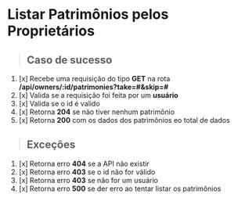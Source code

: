 # Listar Patrimônios pelos Proprietários

> ## Caso de sucesso

1. [x] Recebe uma requisição do tipo **GET** na rota **/api/owners/:id/patrimonies?take=#&skip=#**
2. [x] Valida se a requisição foi feita por um **usuário**
3. [x] Valida se o id é valido
4. [x] Retorna **204** se não tiver nenhum patrimônio
5. [x] Retorna **200** com os dados dos patrimônios eo total de dados

> ## Exceções

1. [x] Retorna erro **404** se a API não existir
2. [x] Retorna erro **403** se o id não for válido
3. [x] Retorna erro **403** se não for um usuário
4. [x] Retorna erro **500** se der erro ao tentar listar os patrimônios